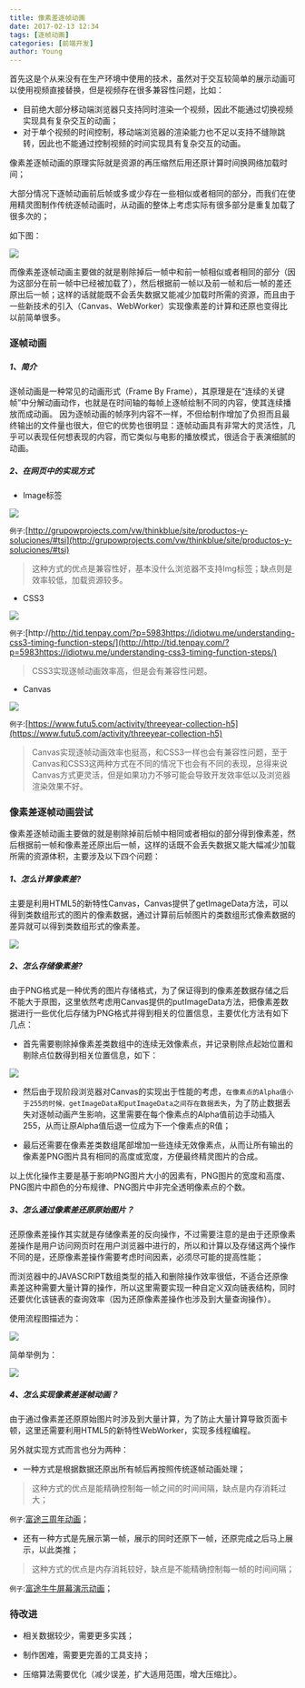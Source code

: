 ```yaml
---
title: 像素差逐帧动画
date: 2017-02-13 12:34
tags: [逐帧动画]
categories: [前端开发]
author: Young
---
```


首先这是个从来没有在生产环境中使用的技术，虽然对于交互较简单的展示动画可以使用视频直接替换，但是视频存在很多兼容性问题，比如：

- 目前绝大部分移动端浏览器只支持同时渲染一个视频，因此不能通过切换视频实现具有复杂交互的动画；
- 对于单个视频的时间控制，移动端浏览器的渲染能力也不足以支持不缝隙跳转，因此也不能通过控制视频的时间实现具有复杂交互的动画。

像素差逐帧动画的原理实际就是资源的再压缩然后用还原计算时间换网络加载时间；

大部分情况下逐帧动画前后帧或多或少存在一些相似或者相同的部分，而我们在使用精灵图制作传统逐帧动画时，从动画的整体上考虑实际有很多部分是重复加载了很多次的；

如下图：

<img src="https://newbieyoung.github.io/images/frame-animation-tradition.png">

而像素差逐帧动画主要做的就是剔除掉后一帧中和前一帧相似或者相同的部分（因为这部分在前一帧中已经被加载了），然后根据前一帧以及前一帧和后一帧的差还原出后一帧；这样的话就能既不会丢失数据又能减少加载时所需的资源，而且由于一些新技术的引入（Canvas、WebWorker）实现像素差的计算和还原也变得比以前简单很多。

<!--more-->

### 逐帧动画

##### 1、简介

逐帧动画是一种常见的动画形式（Frame By Frame），其原理是在“连续的关键帧”中分解动画动作，也就是在时间轴的每帧上逐帧绘制不同的内容，使其连续播放而成动画。 因为逐帧动画的帧序列内容不一样，不但给制作增加了负担而且最终输出的文件量也很大，但它的优势也很明显：逐帧动画具有非常大的灵活性，几乎可以表现任何想表现的内容，而它类似与电影的播放模式，很适合于表演细腻的动画。

##### 2、在网页中的实现方式

+ Image标签

<img src="https://newbieyoung.github.io/images/frame-animation-img.png">

`例子`:[http://grupowprojects.com/vw/thinkblue/site/productos-y-soluciones/#tsi](http://grupowprojects.com/vw/thinkblue/site/productos-y-soluciones/#tsi)

> 这种方式的优点是兼容性好，基本没什么浏览器不支持Img标签；缺点则是效率较低，加载资源较多。

+ CSS3

<img src="https://newbieyoung.github.io/images/frame-animation-css3.png">

`例子`:[http://http://tid.tenpay.com/?p=5983https://idiotwu.me/understanding-css3-timing-function-steps/](http://http://tid.tenpay.com/?p=5983https://idiotwu.me/understanding-css3-timing-function-steps/)

> CSS3实现逐帧动画效率高，但是会有兼容性问题。

+ Canvas

<img src="https://newbieyoung.github.io/images/frame-animation-canvas.png">

`例子`:[https://www.futu5.com/activity/threeyear-collection-h5](https://www.futu5.com/activity/threeyear-collection-h5)

> Canvas实现逐帧动画效率也挺高，和CSS3一样也会有兼容性问题，至于Canvas和CSS3这两种方式在不同的情况下也会有不同的表现，总得来说Canvas方式更灵活，但是如果功力不够可能会导致开发效率低以及浏览器渲染效果不好。

### 像素差逐帧动画尝试

像素差逐帧动画主要做的就是剔除掉前后帧中相同或者相似的部分得到像素差，然后根据前一帧和像素差还原出后一帧，这样的话既不会丢失数据又能大幅减少加载所需的资源体积，主要涉及以下四个问题：

##### 1、怎么计算像素差?

主要是利用HTML5的新特性Canvas，Canvas提供了getImageData方法，可以得到类数组形式的图片的像素数据，通过计算前后帧图片的类数组形式像素数据的差异就可以得到类数组形式的像素差。

<img src="https://newbieyoung.github.io/images/frame-animation-compute.png">

##### 2、怎么存储像素差?

由于PNG格式是一种优秀的图片存储格式，为了保证得到的像素差数据存储之后不能大于原图，这里依然考虑用Canvas提供的putImageData方法，把像素差数据进行一些优化后存储为PNG格式并得到相关的位置信息，主要优化方法有如下几点：

+ 首先需要剔除掉像素差类数组中的连续无效像素点，并记录剔除点起始位置和剔除点位数得到相关位置信息，如下：

<img src="https://newbieyoung.github.io/images/frame-animation-position.png">

+ 然后由于现阶段浏览器对Canvas的实现出于性能的考虑，`在像素点的Alpha值小于255的时候，getImageData和putImageData之间存在数据丢失`，为了防止数据丢失对逐帧动画产生影响，这里需要在每个像素点的Alpha值前边手动插入255，从而让原Alpha值后退一位成为下一个像素点的R值；

+ 最后还需要在像素差类数组尾部增加一些连续无效像素点，从而让所有输出的像素差PNG图片具有相同的高度或宽度，方便最终精灵图片的合成。

以上优化操作主要是基于影响PNG图片大小的因素有，PNG图片的宽度和高度、PNG图片中颜色的分布规律、PNG图片中非完全透明像素点的个数。

##### 3、怎么通过像素差还原原始图片？

还原像素差操作其实就是存储像素差的反向操作，不过需要注意的是由于还原像素差操作是用户访问网页时在用户浏览器中进行的，所以和计算以及存储这两个操作不同的是，还原像素差操作需要考虑时间因素，必须尽可能的提高性能；

而浏览器中的JAVASCRIPT数组类型的插入和删除操作效率很低，不适合还原像素差这种需要大量计算的操作，所以这里需要实现一种自定义双向链表结构，同时还要优化该链表的查询效率（因为还原像素差操作也涉及到大量查询操作）。

使用流程图描述为：

<img src="https://newbieyoung.github.io/images/frame-animation-total.png">

简单举例为：

<img src="https://newbieyoung.github.io/images/frame-animation-data.png">

##### 4、怎么实现像素差逐帧动画？

由于通过像素差还原原始图片时涉及到大量计算，为了防止大量计算导致页面卡顿，这里还需要利用HTML5的新特性WebWorker，实现多线程编程。

另外就实现方式而言也分为两种：

+ 一种方式是根据数据还原出所有帧后再按照传统逐帧动画处理；

> 这种方式的优点是能精确控制每一帧之间的时间间隔，缺点是内存消耗过大；

`例子`:[富途三周年动画](https://newbieyoung.github.io/PxDiffFrameAnimation/examples/fututhreeyear.html)；

+ 还有一种方式是先展示第一帧，展示的同时还原下一帧，还原完成之后马上展示，以此类推；

> 这种方式的优点是内存消耗较好，缺点是不能精确控制每一帧的时间间隔；

`例子`:[富途牛牛屏幕演示动画](https://newbieyoung.github.io/PxDiffFrameAnimation/examples/macnnscreen.html)；

### 待改进

+ 相关数据较少，需要更多实践；

+ 制作困难，需要更完善的工具支持；

+ 压缩算法需要优化（减少误差，扩大适用范围，增大压缩比）。









